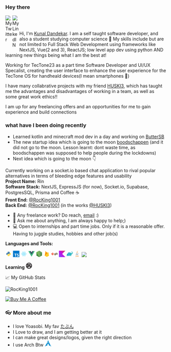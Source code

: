 ### Hey there
<!-- <a href="https://discord.gg/XTW52Kt">
  <img align="left" alt="Abhishek's Discord" width="22px" src="https://raw.githubusercontent.com/peterthehan/peterthehan/master/assets/discord.svg" />
</a> -->
<a href="https://twitter.com/KunalADandekar">
  <img align="left" alt="My Twitter" width="22px" src="https://raw.githubusercontent.com/peterthehan/peterthehan/master/assets/twitter.svg" />
</a>
<a href="https://www.linkedin.com/in/kunal-dandekar-9ba5401a8/">
  <img align="left" alt="My LinkedIN" width="22px" src="https://raw.githubusercontent.com/peterthehan/peterthehan/master/assets/linkedin.svg" />
</a>

<br>
<br>

Hi, I'm [Kunal Dandekar](https://piguy.me/).
I am a self taught software developer, and also a student studying computer science 📖
My skills include but are not limited to Full Stack Web Development using frameworks like NextJS, Vue(2 and 3), ReactJS; low level app dev using python AND learning new things being what I am the best at!

Working for TecTone23 as a part time Software Developer and UI/UX Specalist, creating the user interface to enhance the user experience for the TecTone OS for handheald devices(I mean smartphones 📱)

I have many collabrative projects with my friend [HUSKI3](https://github.com/HUSKI3), which has taught me the advantages and disadvantages of working in a team, as well as some great work ethics!!

I am up for any freelancing offers and an opportunities for me to gain experience and build connections

### what have I been doing recently
- Learned kotlin and minecraft mod dev in a day and working on [ButterSB](https://github.com/RocKing1001/ButterSB)
- The new startup idea which is going to the moon [boodschappen](https://github.com/RocKing1001/boodschappen) (and it did not go to the moon. Lesson learnt: dont waste time, as boodschappen was supposed to help people during the lockdowns)
- Next idea which is going to the moon 👇

Currently working on a socket.io based chat application to rival popular alternatives in terms of bleeding edge features and usability<br>
**Project Name:** Rin<br>
**Software Stack:** NextJS, ExpressJS (for now), Socket.io, Supabase, PostgresSQL, Prisma and Coffee ☕<br>
**Front End:** [@RocKing1001](https://github.com/RocKing1001)<br>
**Back End:** [@RocKing1001](https://github.com/RocKing1001) (in the works [@HUSKI3](https://github.com/HUSKI3))<br>


  
- 💼 Any freelance work? Do reach, [email](mailto:kunal.a.dandekar@gmail.com) :)
- 💬 Ask me about anything, I am always happy to help;)
- 💻 Open to internships and part time jobs. Only if it is a reasonable offer. Having to juggle studies, hobbies and other job(s)

**Languages and Tools:**  

<code><img height="20" src="https://raw.githubusercontent.com/github/explore/80688e429a7d4ef2fca1e82350fe8e3517d3494d/topics/python/python.png"></code>
<code><img height="20" src="https://raw.githubusercontent.com/github/explore/80688e429a7d4ef2fca1e82350fe8e3517d3494d/topics/typescript/typescript.png"></code>
<code><img height="20" src="https://raw.githubusercontent.com/github/explore/80688e429a7d4ef2fca1e82350fe8e3517d3494d/topics/react/react.png"></code>
<code><img height="20" src="https://raw.githubusercontent.com/github/explore/80688e429a7d4ef2fca1e82350fe8e3517d3494d/topics/vue/vue.png"></code>
<code><img height="20" src="https://raw.githubusercontent.com/github/explore/80688e429a7d4ef2fca1e82350fe8e3517d3494d/topics/nodejs/nodejs.png"></code>
<code><img height="20" src="https://raw.githubusercontent.com/github/explore/80688e429a7d4ef2fca1e82350fe8e3517d3494d/topics/firebase/firebase.png"></code>
<code><img height="20" src="https://raw.githubusercontent.com/github/explore/80688e429a7d4ef2fca1e82350fe8e3517d3494d/topics/git/git.png"></code>
<code><img height="20" src="https://raw.githubusercontent.com/github/explore/80688e429a7d4ef2fca1e82350fe8e3517d3494d/topics/kotlin/kotlin.png"></code>
<code><img height="20" src="https://raw.githubusercontent.com/github/explore/80688e429a7d4ef2fca1e82350fe8e3517d3494d/topics/gradle/gradle.png"></code>
<code><img height="20" src="https://raw.githubusercontent.com/github/explore/80688e429a7d4ef2fca1e82350fe8e3517d3494d/topics/java/java.png"></code>
<code><img height="20" src="https://raw.githubusercontent.com/yurijserrano/Github-Profile-Readme-Logos/master/databases/postgresql.svg"></code>

**Learning**
<code><img height="20" src="https://raw.githubusercontent.com/github/explore/80688e429a7d4ef2fca1e82350fe8e3517d3494d/topics/rust/rust.png"></code>



📈 My GitHub Stats
<p align="left"> <img src="https://github-readme-stats.vercel.app/api?username=RocKing1001&show_icons=true&theme=tokyonight" alt="RocKing1001" />


<a href="https://www.buymeacoffee.com/thepiguy" target="_blank"><img src="https://cdn.buymeacoffee.com/buttons/v2/default-red.png" alt="Buy Me A Coffee" width="150" ></a>

### 👓 More about me
- I love Yoasobi. My fav [たぶん](https://songwhip.com/yoasobi/%E3%81%9F%E3%81%B6%E3%82%93)
- I Love to draw, and I am getting better at it
- I can make great designs/logos, given the right direction
- I use Arch Btw <img height="20" src="https://raw.githubusercontent.com/JotaRandom/archlinux-artwork/master/icons/archlinux-icon-crystal-32.svg">
